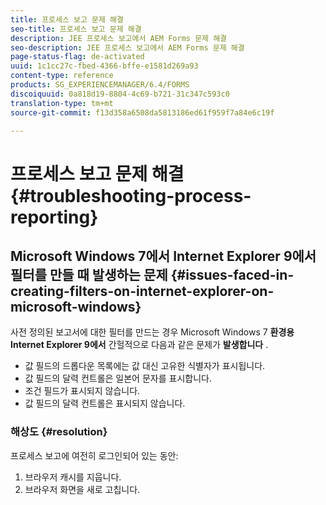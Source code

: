 ```yaml
---
title: 프로세스 보고 문제 해결
seo-title: 프로세스 보고 문제 해결
description: JEE 프로세스 보고에서 AEM Forms 문제 해결
seo-description: JEE 프로세스 보고에서 AEM Forms 문제 해결
page-status-flag: de-activated
uuid: 1c1cc27c-fbed-4366-bffe-e1581d269a93
content-type: reference
products: SG_EXPERIENCEMANAGER/6.4/FORMS
discoiquuid: 0a818d19-8804-4c69-b721-31c347c593c0
translation-type: tm+mt
source-git-commit: f13d358a6508da5813186ed61f959f7a84e6c19f

---
```



# 프로세스 보고 문제 해결 {#troubleshooting-process-reporting}

## Microsoft Windows 7에서 Internet Explorer 9에서 필터를 만들 때 발생하는 문제 {#issues-faced-in-creating-filters-on-internet-explorer-on-microsoft-windows}

사전 정의된 보고서에 대한 필터를 만드는 경우 Microsoft Windows 7 **환경용 Internet Explorer 9에서** 간헐적으로 다음과 같은 문제가 **발생합니다** .

* 값 필드의 드롭다운 목록에는 값 대신 고유한 식별자가 표시됩니다.
* 값 필드의 달력 컨트롤은 일본어 문자를 표시합니다.
* 조건 필드가 표시되지 않습니다.
* 값 필드의 달력 컨트롤은 표시되지 않습니다.

### 해상도 {#resolution}

프로세스 보고에 여전히 로그인되어 있는 동안:

1. 브라우저 캐시를 지웁니다.
1. 브라우저 화면을 새로 고칩니다.

